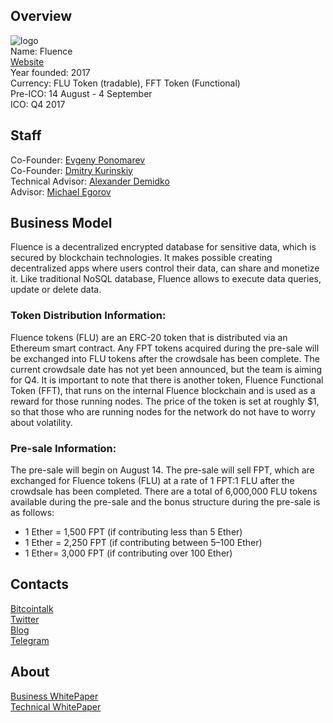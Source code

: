 ## Overview
![logo](../projects/logo/*.png)  
Name: Fluence  
[Website](https://fluence.ai/)  
Year founded: 2017   
Currency: FLU Token (tradable), FFT Token (Functional)   
Pre-ICO: 14 August - 4 September  
ICO: Q4 2017  
## Staff
Co-Founder: [Evgeny Ponomarev](../people/evgeny_ponomarev.md)  
Co-Founder: [Dmitry Kurinskiy](../people/dmitry_kurinskiy.md)  
Technical Advisor: [Alexander Demidko](../people/alexander_demidko.md)  
Advisor: [Michael Egorov](../people/michael_egorov.md)  
## Business Model
Fluence is a decentralized encrypted database for sensitive data, which is secured by blockchain technologies. It makes possible creating decentralized apps where users control their data, can share and monetize it. Like traditional NoSQL database, Fluence allows to execute data queries, update or delete data.  
### Token Distribution Information:  
Fluence tokens (FLU) are an ERC-20 token that is distributed via an Ethereum smart contract. Any FPT tokens acquired during the pre-sale will be exchanged into FLU tokens after the crowdsale has been complete. The current crowdsale date has not yet been announced, but the team is aiming for Q4.
It is important to note that there is another token, Fluence Functional Token (FFT), that runs on the internal Fluence blockchain and is used as a reward for those running nodes. The price of the token is set at roughly $1, so that those who are running nodes for the network do not have to worry about volatility.  
### Pre-sale Information:  
The pre-sale will begin on August 14. The pre-sale will sell FPT, which are exchanged for Fluence tokens (FLU) at a rate of 1 FPT:1 FLU after the crowdsale has been completed.
There are a total of 6,000,000 FLU tokens available during the pre-sale and the bonus structure during the pre-sale is as follows:
* 1 Ether = 1,500 FPT (if contributing less than 5 Ether)  
* 1 Ether = 2,250 FPT (if contributing between 5–100 Ether)  
* 1 Ether= 3,000 FPT (if contributing over 100 Ether)  
## Contacts
[Bitcointalk](https://bitcointalk.org/index.php?topic=2060630.0)    
[Twitter](https://twitter.com/@FluenceAI)    
[Blog](https://blog.fluence.ai/)    
[Telegram](https://t.me/FluenceAI)  
## About
[Business WhitePaper](https://drive.google.com/file/d/0B07gyODhPstQWjVLMlkyVjRZVE0/view)  
[Technical WhitePaper](https://drive.google.com/file/d/0B07gyODhPstQNzFoZHBoVFdyMzA/view)
